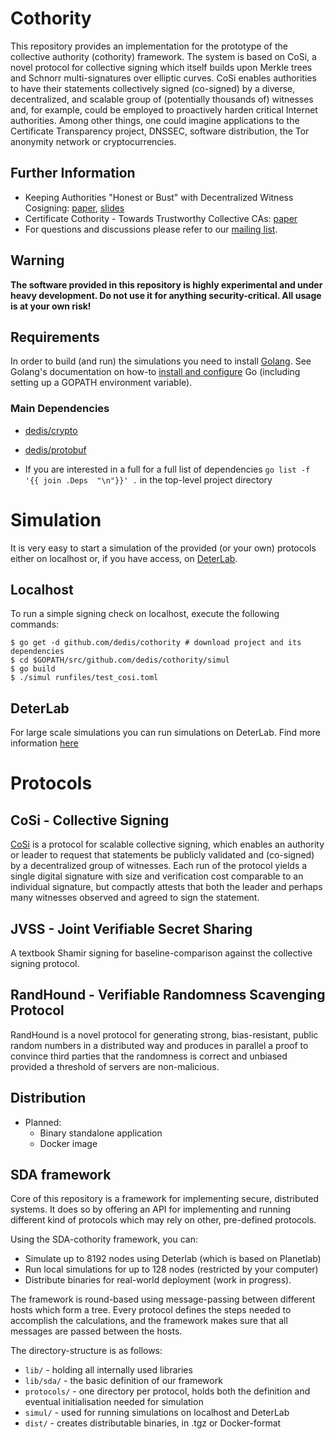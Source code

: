 # Cothority

This repository provides an implementation for the prototype of the 
collective authority (cothority) framework. 
The system is based on CoSi, a novel protocol for collective signing 
which itself builds upon Merkle trees and Schnorr multi-signatures over 
elliptic curves. 
CoSi enables authorities to have their statements collectively signed 
(co-signed) by a diverse, decentralized, and scalable group of 
(potentially thousands of) witnesses and, for example, could be employed 
to proactively harden critical Internet authorities. 
Among other things, one could imagine applications to the Certificate 
Transparency project, DNSSEC, software distribution, the Tor anonymity 
network or cryptocurrencies.

## Further Information

* Keeping Authorities "Honest or Bust" with Decentralized Witness 
Cosigning: [paper](http://arxiv.org/abs/1503.08768), 
[slides](http://dedis.cs.yale.edu/dissent/pres/151009-stanford-cothorities.pdf)
* Certificate Cothority - Towards Trustworthy Collective CAs: 
[paper](https://petsymposium.org/2015/papers/syta-cc-hotpets2015.pdf)
* For questions and discussions please refer to our 
[mailing list](https://groups.google.com/forum/#!forum/cothority).

## Warning
**The software provided in this repository is highly experimental and 
under heavy development. Do not use it for anything security-critical. 
All usage is at your own risk!**

## Requirements

In order to build (and run) the simulations you need to install 
[Golang](https://golang.org/dl/).
See Golang's documentation on how-to 
[install and configure](https://golang.org/doc/install) Go (including 
setting up a GOPATH environment variable).

### Main Dependencies 

* [dedis/crypto](https://github.com/dedis/crypto)
* [dedis/protobuf](https://github.com/dedis/protobuf)

* If you are interested in a full for a full list of dependencies
`go list -f '{{ join .Deps  "\n"}}' .` in the top-level project directory
    
# Simulation
It is very easy to start a simulation of the provided (or your own) 
protocols either on localhost or, if you have access, on 
[DeterLab](https://www.isi.deterlab.net).

## Localhost
To run a simple signing check on localhost, execute the following 
commands:

```
$ go get -d github.com/dedis/cothority # download project and its dependencies
$ cd $GOPATH/src/github.com/dedis/cothority/simul
$ go build
$ ./simul runfiles/test_cosi.toml
```

## DeterLab

For large scale simulations you can run simulations on DeterLab. Find 
more information [here](Deterlab.md)

# Protocols

## CoSi - Collective Signing

[CoSi](http://dedis.cs.yale.edu/dissent/papers/witness-abs) is a 
protocol for scalable collective signing, which enables an authority or 
leader to request that statements be publicly validated and (co-signed) 
by a decentralized group of witnesses. 
Each run of the protocol yields a single digital signature with size and 
verification cost comparable to an individual signature, but compactly
attests that both the leader and perhaps many witnesses observed and 
agreed to sign the statement.

## JVSS - Joint Verifiable Secret Sharing

A textbook Shamir signing for baseline-comparison against the collective 
signing protocol.

## RandHound - Verifiable Randomness Scavenging Protocol 

RandHound is a novel protocol for generating strong, bias-resistant, 
public random numbers in a distributed way and produces in parallel a 
proof to convince third parties that the randomness is correct and 
unbiased provided a threshold of servers are non-malicious.


## Distribution
* Planned:
    * Binary standalone application
    * Docker image

## SDA framework

Core of this repository is a framework for implementing secure, 
distributed systems. 
It does so by offering an API for implementing and running different 
kind of protocols which may rely on other, pre-defined protocols.
 
Using the SDA-cothority framework, you can:

* Simulate up to 8192 nodes using Deterlab (which is based on Planetlab)
* Run local simulations for up to 128 nodes (restricted by your computer)
* Distribute binaries for real-world deployment (work in progress).

The framework is round-based using message-passing between different 
hosts which form a tree. Every protocol defines the steps needed to 
accomplish the calculations, and the framework makes sure that all 
messages are passed between the hosts.
  
The directory-structure is as follows:

* `lib/` - holding all internally used libraries
* `lib/sda/` - the basic definition of our framework
* `protocols/` - one directory per protocol, holds both the definition 
and eventual initialisation needed for simulation
* `simul/` - used for running simulations on localhost and DeterLab
* `dist/` - creates distributable binaries, in .tgz or Docker-format
